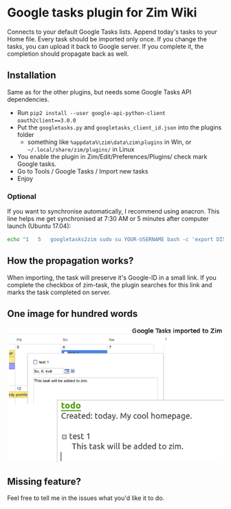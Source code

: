 # Google tasks plugin for Zim Wiki
Connects to your default Google Tasks lists. Append today's tasks to your Home file. Every task should be imported only once. If you change the tasks, you can upload it back to Google server. If you complete it, the completion should propagate back as well.

## Installation
Same as for the other plugins, but needs some Google Tasks API dependencies.
* Run `pip2 install --user google-api-python-client oauth2client==3.0.0`
* Put the `googletasks.py` and `googletasks_client_id.json` into the plugins folder
  * something like `%appdata%\zim\data\zim\plugins` in Win, or `~/.local/share/zim/plugins/` in Linux
* You enable the plugin in Zim/Edit/Preferences/Plugins/ check mark Google tasks.
* Go to Tools / Google Tasks / Import new tasks
* Enjoy

### Optional
If you want to synchronise automatically, I recommend using anacron. This line helps me get synchronised at 7:30 AM or 5 minutes after computer launch (Ubuntu 17.04):
```bash
echo "1   5   googletasks2zim sudo su YOUR-USERNAME bash -c 'export DISPLAY=:0 && zim --plugin googletasks'" | sudo tee -a /etc/anacrontab
```

## How the propagation works?
When importing, the task will preserve it's Google-ID in a small link. If you complete the checkbox of zim-task, the plugin searches for this link and marks the task completed on server.

## One image for hundred words
![Demonstration](example.png?raw=true)

## Missing feature?
Feel free to tell me in the issues what you'd like it to do.
